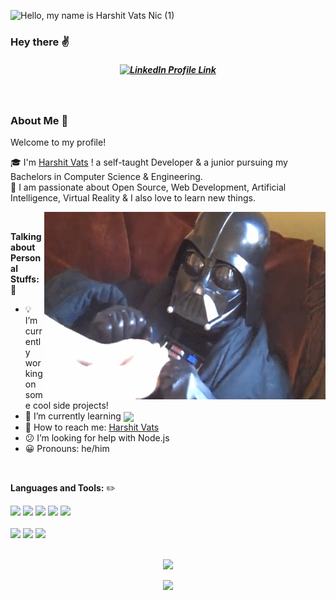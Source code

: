 
![Hello, my name is Harshit Vats  Nic (1)](https://github.com/HARPYCLAW/HARPYCLAW/assets/70028314/9d1f3b64-213a-4c4d-8c60-57285bab8a18)

### Hey there :v:
<h5 align="center">
  <a href="https://www.linkedin.com/in/harshitvats07/"><img src="https://img.shields.io/badge/LinkedIn-0077B5?style=for-the-badge&logo=linkedin&logoColor=white" alt="LinkedIn      Profile Link"/></a>
</h5>
<br>

### About Me :thought_balloon:
Welcome to my profile!<br>

:mortar_board: I'm [Harshit Vats](https://www.linkedin.com/in/harshitvats07/) ! a self-taught Developer & a junior pursuing my Bachelors in Computer Science & Engineering.
<br>
:beginner: I am passionate about Open Source, Web Development, Artificial Intelligence, Virtual Reality & I also love to learn new things. <br />

<img align="right" src="12TPB.gif" width="450" height="300" />
<br />

**Talking about Personal Stuffs:** :raising_hand:

- :bulb: I’m currently working on some cool side projects!
- 🌱 I’m currently learning <img align="center" src="https://img.shields.io/badge/Node.js-339933?style=for-the-badge&logo=nodedotjs&logoColor=white" />
- :satellite: How to reach me: [Harshit Vats](https://www.linkedin.com/in/harshitvats07/)
- :confused: I’m looking for help with Node.js
- :grinning: Pronouns: he/him
<br />

**Languages and Tools:** :pencil2:
<p align="left">
  <code><img src="https://img.shields.io/badge/C-00599C?style=for-the-badge&logo=c&logoColor=white"></code>
  <code><img src="https://img.shields.io/badge/C%2B%2B-00599C?style=for-the-badge&logo=c%2B%2B&logoColor=white"></code>
  <code><img src="https://img.shields.io/badge/JavaScript-F7DF1E?style=for-the-badge&logo=javascript&logoColor=black"></code>
  <code><img src="https://img.shields.io/badge/HTML5-E34F26?style=for-the-badge&logo=html5&logoColor=white"></code>
  <code><img src="https://img.shields.io/badge/CSS3-1572B6?style=for-the-badge&logo=css3&logoColor=white"></code>
  <br><br>
  <code><img src="https://img.shields.io/badge/Node.js-43853D?style=for-the-badge&logo=node.js&logoColor=white"></code>
  <code><img src="https://img.shields.io/badge/Express.js-000000?style=for-the-badge&logo=express&logoColor=white"></code>
  <code><img src="https://img.shields.io/badge/Bootstrap-563D7C?style=for-the-badge&logo=bootstrap&logoColor=white"></code>
  <br />
<br />

<p align=center>
  <img width=420 src="https://github-readme-streak-stats.herokuapp.com/?user=HARPYCLAW&theme=tokyonight" />
</p>

<p align=center>
  <img width=420 src="https://github-readme-stats.vercel.app/api?username=HARPYCLAW&show_icons=true&theme=tokyonight" />
</p>
